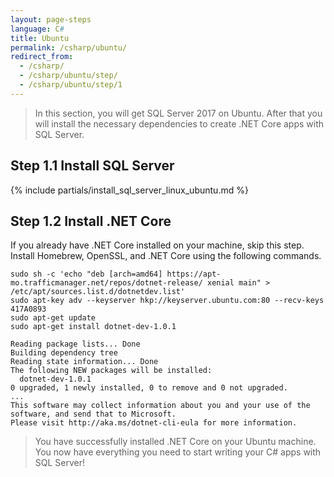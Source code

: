 ```yaml
---
layout: page-steps
language: C#
title: Ubuntu
permalink: /csharp/ubuntu/
redirect_from:
  - /csharp/
  - /csharp/ubuntu/step/
  - /csharp/ubuntu/step/1
---
```


> In this section, you will get SQL Server 2017 on Ubuntu. After that you will install the necessary dependencies to create .NET Core apps with SQL Server.

## Step 1.1 Install SQL Server
{% include partials/install_sql_server_linux_ubuntu.md %}

## Step 1.2 Install .NET Core 

If you already have .NET Core installed on your machine, skip this step. Install Homebrew, OpenSSL, and .NET Core using the following commands. 

```terminal
sudo sh -c 'echo "deb [arch=amd64] https://apt-mo.trafficmanager.net/repos/dotnet-release/ xenial main" > /etc/apt/sources.list.d/dotnetdev.list'
sudo apt-key adv --keyserver hkp://keyserver.ubuntu.com:80 --recv-keys 417A0893
sudo apt-get update
sudo apt-get install dotnet-dev-1.0.1
```
```results
Reading package lists... Done
Building dependency tree
Reading state information... Done
The following NEW packages will be installed:
  dotnet-dev-1.0.1
0 upgraded, 1 newly installed, 0 to remove and 0 not upgraded.
...
This software may collect information about you and your use of the software, and send that to Microsoft.
Please visit http://aka.ms/dotnet-cli-eula for more information.
```
> You have successfully installed .NET Core on your Ubuntu machine. You now have everything you need to start writing your C# apps with SQL Server!

